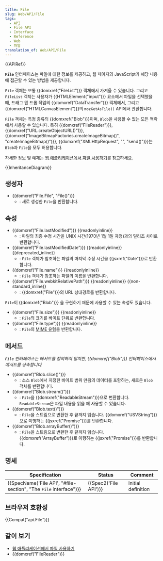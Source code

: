 ```yaml
---
title: File
slug: Web/API/File
tags:
  - API
  - File API
  - Interface
  - Reference
  - Web
  - 파일
translation_of: Web/API/File
---
```

{{APIRef}}

**`File`** 인터페이스는 파일에 대한 정보를 제공하고, 웹 페이지의 JavaScript가 해당 내용에 접근할 수 있는 방법을 제공합니다.

`File` 객체는 보통 {{domxref("FileList")}} 객체에서 가져올 수 있습니다. 그리고 `FileList` 객체는 사용자가 {{HTMLElement("input")}} 요소에서 파일을 선택했을 때, 드래그 앤 드롭 작업의 {{domxref("DataTransfer")}} 객체에서, 그리고 {{domxref("HTMLCanvasElement")}}의 `mozGetAsFile()` API에서 반환합니다.

`File` 객체는 특정 종류의 {{domxref("Blob")}}이며, `Blob`을 사용할 수 있는 모든 맥락에서 사용할 수 있습니다. 특히 {{domxref("FileReader")}}, {{domxref("URL.createObjectURL()")}}, {{domxref("ImageBitmapFactories.createImageBitmap()", "createImageBitmap()")}}, {{domxref("XMLHttpRequest", "", "send()")}}는 `Blob`과 `File`을 모두 허용합니다.

자세한 정보 및 예제는 [웹 애플리케이션에서 파일 사용하기](/ko/docs/Web/API/File/Using_files_from_web_applications)를 참고하세요.

{{InheritanceDiagram}}

## 생성자

- {{domxref("File.File", "File()")}}
  - : 새로 생성한 `File`을 반환합니다.

## 속성

- {{domxref("File.lastModified")}} {{readonlyinline}}
  - : 파일의 최종 수정 시간을 UNIX 시간(1970년 1월 1일 자정)과의 밀리초 차이로 반환합니다.
- {{domxref("File.lastModifiedDate")}} {{readonlyinline}} {{deprecated_inline}}
  - : `File` 객체가 참조하는 파일의 마지막 수정 시간을 {{jsxref("Date")}}로 반환합니다.
- {{domxref("File.name")}} {{readonlyinline}}
  - : `File` 객체가 참조하는 파일의 이름을 반환합니다.
- {{domxref("File.webkitRelativePath")}} {{readonlyinline}} {{non-standard_inline}}
  - : {{domxref("File")}}의 URL 상대경로를 반환합니다.

`File`이 {{domxref("Blob")}} 을 구현하기 때문에 사용할 수 있는 속성도 있습니다.

- {{domxref("File.size")}} {{readonlyinline}}
  - : `File`의 크기를 바이트 단위로 반환합니다.
- {{domxref("File.type")}} {{readonlyinline}}
  - : `File`의 [MIME 유형](/ko/docs/Web/HTTP/Basics_of_HTTP/MIME_types)을 반환합니다.

## 메서드

_`File` 인터페이스는 메서드를 정의하지 않지만, {{domxref("Blob")}} 인터페이스에서 메서드를 상속합니다._

- {{domxref("Blob.slice()")}}
  - : 소스 `Blob`에서 지정한 바이트 범위 만큼의 데이터를 포함하는, 새로운 `Blob` 객체를 반환합니다.
- {{domxref("Blob.stream()")}}
  - : `File`을 {{domxref("ReadableStream")}}으로 변환합니다. `ReadableStream`은 파일 내용을 읽을 때 사용할 수 있습니다.
- {{domxref("Blob.text()")}}
  - : `File`을 스트림으로 변환한 후 끝까지 읽습니다. {{domxref("USVString")}}으로 이행하는 {{jsxref("Promise")}}를 반환합니다.
- {{domxref("Blob.arrayBuffer()")}}
  - : `File`을 스트림으로 변환한 후 끝까지 읽습니다. {{domxref("ArrayBuffer")}}로 이행하는 {{jsxref("Promise")}}를 반환합니다.

## 명세

| Specification                                                                                        | Status                       | Comment            |
| ---------------------------------------------------------------------------------------------------- | ---------------------------- | ------------------ |
| {{SpecName('File API', "#file-section", "The <code>File</code> interface")}} | {{Spec2('File API')}} | Initial definition |

## 브라우저 호환성

{{Compat("api.File")}}

## 같이 보기

- [웹 애플리케이션에서 파일 사용하기](/ko/docs/Web/API/File/Using_files_from_web_applications)
- {{domxref("FileReader")}}
